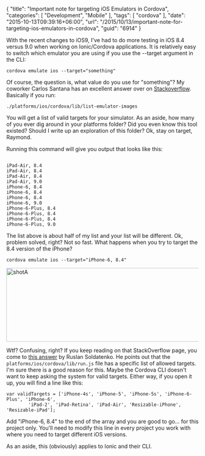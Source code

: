 {
	"title": "Important note for targeting iOS Emulators in Cordova",
	"categories": [
		"Development",
		"Mobile"
	],
	"tags": [
		"cordova"
	],
	"date": "2015-10-13T09:39:16+06:00",
	"url": "/2015/10/13/important-note-for-targeting-ios-emulators-in-cordova",
	"guid": "6914"
}

With the recent changes to iOS9, I've had to do more testing in iOS 8.4 versus 9.0 when working on Ionic/Cordova applications. It is relatively easy to switch which emulator you are using if you use the --target argument in the CLI:

<!--more-->

<code>cordova emulate ios --target="something"</code>

Of course, the question is, what value do you use for "something"? My coworker Carlos Santana has an excellent answer over on <a href="http://stackoverflow.com/a/22329264/52160">Stackoverflow</a>. Basically if you run:

<code>./platforms/ios/cordova/lib/list-emulator-images</code>

You will get a list of valid targets for your simulator. As an aside, how many of you ever dig around in your platforms folder? Did you even know this tool existed? Should I write up an exploration of this folder? Ok, stay on target, Raymond.

Running this command will give you output that looks like this:

<pre><code>
iPad-Air, 8.4
iPad-Air, 8.4
iPad-Air, 8.4
iPad-Air, 9.0
iPhone-6, 8.4
iPhone-6, 8.4
iPhone-6, 8.4
iPhone-6, 9.0
iPhone-6-Plus, 8.4
iPhone-6-Plus, 8.4
iPhone-6-Plus, 8.4
iPhone-6-Plus, 9.0
</code></pre>

The list above is about half of my list and your list will be different. Ok, problem solved, right? Not so fast. What happens when you try to target the 8.4 version of the iPhone?

<code>cordova emulate ios --target="iPhone-6, 8.4"</code>

<img src="http://static.raymondcamden.com/images/wp-content/uploads/2015/10/shotA.png" alt="shotA" width="750" height="193" class="aligncenter size-full wp-image-6915" />

Wtf? Confusing, right? If you keep reading on that StackOverflow page, you come to <a href="http://stackoverflow.com/a/29705666/52160">this answer</a> by Ruslan Soldatenko. He points out that the <code>platforms/ios/cordova/lib/run.js</code> file has a specific list of allowed targets. I'm sure there is a good reason for this. Maybe the Cordova CLI doesn't want to keep asking the system for valid targets. Either way, if you open it up, you will find a line like this:

<pre><code class="language-javascript">var validTargets = ['iPhone-4s', 'iPhone-5', 'iPhone-5s', 'iPhone-6-Plus', 'iPhone-6',
        'iPad-2', 'iPad-Retina', 'iPad-Air', 'Resizable-iPhone', 'Resizable-iPad'];</code></pre>

Add "iPhone-6, 8.4" to the end of the array and you are good to go... for this project only. You'll need to modify this line in every project you work with where you need to target different iOS versions.

As an aside, this (obviously) applies to Ionic and their CLI.
